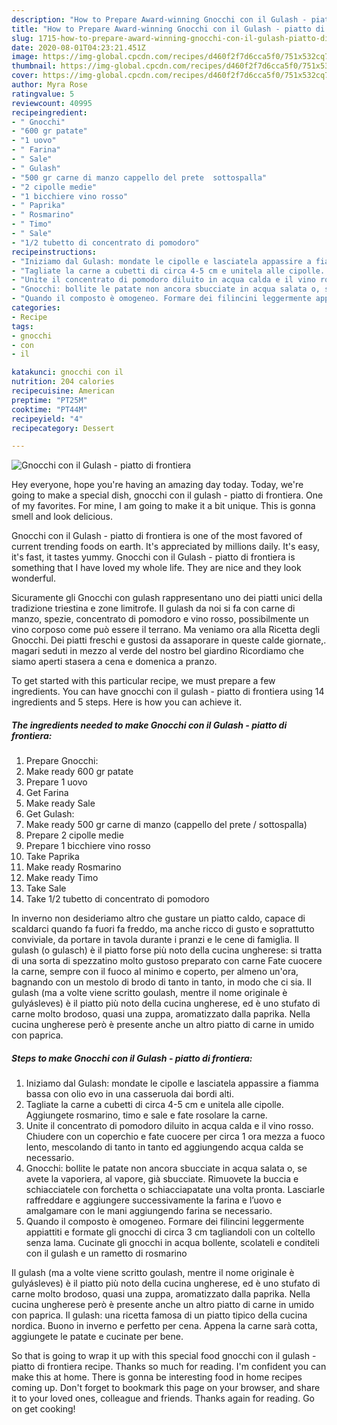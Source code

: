 ```yaml
---
description: "How to Prepare Award-winning Gnocchi con il Gulash - piatto di frontiera"
title: "How to Prepare Award-winning Gnocchi con il Gulash - piatto di frontiera"
slug: 1715-how-to-prepare-award-winning-gnocchi-con-il-gulash-piatto-di-frontiera
date: 2020-08-01T04:23:21.451Z
image: https://img-global.cpcdn.com/recipes/d460f2f7d6cca5f0/751x532cq70/gnocchi-con-il-gulash-piatto-di-frontiera-recipe-main-photo.jpg
thumbnail: https://img-global.cpcdn.com/recipes/d460f2f7d6cca5f0/751x532cq70/gnocchi-con-il-gulash-piatto-di-frontiera-recipe-main-photo.jpg
cover: https://img-global.cpcdn.com/recipes/d460f2f7d6cca5f0/751x532cq70/gnocchi-con-il-gulash-piatto-di-frontiera-recipe-main-photo.jpg
author: Myra Rose
ratingvalue: 5
reviewcount: 40995
recipeingredient:
- " Gnocchi"
- "600 gr patate"
- "1 uovo"
- " Farina"
- " Sale"
- " Gulash"
- "500 gr carne di manzo cappello del prete  sottospalla"
- "2 cipolle medie"
- "1 bicchiere vino rosso"
- " Paprika"
- " Rosmarino"
- " Timo"
- " Sale"
- "1/2 tubetto di concentrato di pomodoro"
recipeinstructions:
- "Iniziamo dal Gulash: mondate le cipolle e lasciatela appassire a fiamma bassa con olio evo in una casseruola dai bordi alti."
- "Tagliate la carne a cubetti di circa 4-5 cm e unitela alle cipolle. Aggiungete rosmarino, timo e sale e fate rosolare la carne."
- "Unite il concentrato di pomodoro diluito in acqua calda e il vino rosso. Chiudere con un coperchio e fate cuocere per circa 1 ora mezza a fuoco lento, mescolando di tanto in tanto ed aggiungendo acqua calda se necessario."
- "Gnocchi: bollite le patate non ancora sbucciate in acqua salata o, se avete la vaporiera, al vapore, già sbucciate. Rimuovete la buccia e schiacciatele con forchetta o schiacciapatate una volta pronta. Lasciarle raffreddare e aggiungere successivamente la farina e l’uovo e amalgamare con le mani aggiungendo farina se necessario."
- "Quando il composto è omogeneo. Formare dei filincini leggermente appiattiti e formate gli gnocchi di circa 3 cm tagliandoli con un coltello senza lama. Cucinate gli gnocchi in acqua bollente, scolateli e conditeli con il gulash e un rametto di rosmarino"
categories:
- Recipe
tags:
- gnocchi
- con
- il

katakunci: gnocchi con il 
nutrition: 204 calories
recipecuisine: American
preptime: "PT25M"
cooktime: "PT44M"
recipeyield: "4"
recipecategory: Dessert

---
```



![Gnocchi con il Gulash - piatto di frontiera](https://img-global.cpcdn.com/recipes/d460f2f7d6cca5f0/751x532cq70/gnocchi-con-il-gulash-piatto-di-frontiera-recipe-main-photo.jpg)

Hey everyone, hope you're having an amazing day today. Today, we're going to make a special dish, gnocchi con il gulash - piatto di frontiera. One of my favorites. For mine, I am going to make it a bit unique. This is gonna smell and look delicious.

Gnocchi con il Gulash - piatto di frontiera is one of the most favored of current trending foods on earth. It's appreciated by millions daily. It's easy, it's fast, it tastes yummy. Gnocchi con il Gulash - piatto di frontiera is something that I have loved my whole life. They are nice and they look wonderful.

Sicuramente gli Gnocchi con gulash rappresentano uno dei piatti unici della tradizione triestina e zone limitrofe. Il gulash da noi si fa con carne di manzo, spezie, concentrato di pomodoro e vino rosso, possibilmente un vino corposo come può essere il terrano. Ma veniamo ora alla Ricetta degli Gnocchi. Dei piatti freschi e gustosi da assaporare in queste calde giornate,. magari seduti in mezzo al verde del nostro bel giardino Ricordiamo che siamo aperti stasera a cena e domenica a pranzo.


To get started with this particular recipe, we must prepare a few ingredients. You can have gnocchi con il gulash - piatto di frontiera using 14 ingredients and 5 steps. Here is how you can achieve it.

<!--inarticleads1-->

##### The ingredients needed to make Gnocchi con il Gulash - piatto di frontiera:

1. Prepare  Gnocchi:
1. Make ready 600 gr patate
1. Prepare 1 uovo
1. Get  Farina
1. Make ready  Sale
1. Get  Gulash:
1. Make ready 500 gr carne di manzo (cappello del prete / sottospalla)
1. Prepare 2 cipolle medie
1. Prepare 1 bicchiere vino rosso
1. Take  Paprika
1. Make ready  Rosmarino
1. Make ready  Timo
1. Take  Sale
1. Take 1/2 tubetto di concentrato di pomodoro


In inverno non desideriamo altro che gustare un piatto caldo, capace di scaldarci quando fa fuori fa freddo, ma anche ricco di gusto e soprattutto conviviale, da portare in tavola durante i pranzi e le cene di famiglia. Il gulash (o gulasch) è il piatto forse più noto della cucina ungherese: si tratta di una sorta di spezzatino molto gustoso preparato con carne Fate cuocere la carne, sempre con il fuoco al minimo e coperto, per almeno un&#39;ora, bagnando con un mestolo di brodo di tanto in tanto, in modo che ci sia. Il gulash (ma a volte viene scritto goulash, mentre il nome originale è gulyásleves) è il piatto più noto della cucina ungherese, ed è uno stufato di carne molto brodoso, quasi una zuppa, aromatizzato dalla paprika. Nella cucina ungherese però è presente anche un altro piatto di carne in umido con paprica. 

<!--inarticleads2-->

##### Steps to make Gnocchi con il Gulash - piatto di frontiera:

1. Iniziamo dal Gulash: mondate le cipolle e lasciatela appassire a fiamma bassa con olio evo in una casseruola dai bordi alti.
1. Tagliate la carne a cubetti di circa 4-5 cm e unitela alle cipolle. Aggiungete rosmarino, timo e sale e fate rosolare la carne.
1. Unite il concentrato di pomodoro diluito in acqua calda e il vino rosso. Chiudere con un coperchio e fate cuocere per circa 1 ora mezza a fuoco lento, mescolando di tanto in tanto ed aggiungendo acqua calda se necessario.
1. Gnocchi: bollite le patate non ancora sbucciate in acqua salata o, se avete la vaporiera, al vapore, già sbucciate. Rimuovete la buccia e schiacciatele con forchetta o schiacciapatate una volta pronta. Lasciarle raffreddare e aggiungere successivamente la farina e l’uovo e amalgamare con le mani aggiungendo farina se necessario.
1. Quando il composto è omogeneo. Formare dei filincini leggermente appiattiti e formate gli gnocchi di circa 3 cm tagliandoli con un coltello senza lama. Cucinate gli gnocchi in acqua bollente, scolateli e conditeli con il gulash e un rametto di rosmarino


Il gulash (ma a volte viene scritto goulash, mentre il nome originale è gulyásleves) è il piatto più noto della cucina ungherese, ed è uno stufato di carne molto brodoso, quasi una zuppa, aromatizzato dalla paprika. Nella cucina ungherese però è presente anche un altro piatto di carne in umido con paprica. Il gulash: una ricetta famosa di un piatto tipico della cucina nordica. Buono in inverno e perfetto per cena. Appena la carne sarà cotta, aggiungete le patate e cucinate per bene. 

So that is going to wrap it up with this special food gnocchi con il gulash - piatto di frontiera recipe. Thanks so much for reading. I'm confident you can make this at home. There is gonna be interesting food in home recipes coming up. Don't forget to bookmark this page on your browser, and share it to your loved ones, colleague and friends. Thanks again for reading. Go on get cooking!

